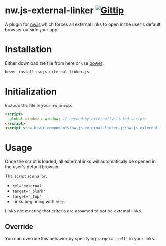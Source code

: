 nw.js-external-linker [![Gittip](http://img.shields.io/gittip/kethinov.png)](https://www.gittip.com/kethinov/)
===

A plugin for [nw.js](https://github.com/nwjs/nw.js) which forces all external links to open in the user's default browser outside your app.

Installation
===

Either download the file from here or use [bower](http://bower.io/):

```
bower install nw.js-external-linker.js
```

Initialization
===

Include the file in your nw.js app:

```html
<script>
  global.window = window; // needed by externally linked scripts
</script>
<script src='bower_components/nw.js-external-linker.js/nw.js-external-linker.js'></script>
```

Usage
===

Once the script is loaded, all external links will automatically be opened in the user's default browser.

The script scans for:

- `rel='external'`
- `target='_blank'`
- `target='_top'`
- Links beginning with `http`

Links not meeting that criteria are assumed to not be external links.

Override
---

You can override this behavior by specifying `target='_self'` in your links.
